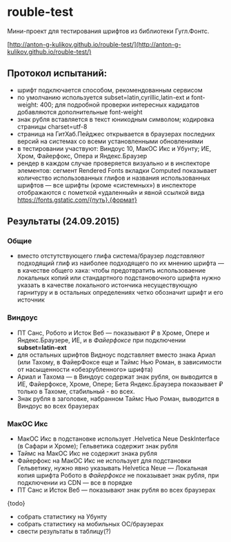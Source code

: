 # rouble-test
Мини-проект для тестирования шрифтов из библиотеки Гугл.Фонтс.

[http://anton-g-kulikov.github.io/rouble-test/](http://anton-g-kulikov.github.io/rouble-test/)

## Протокол испытаний:
- шрифт подключается способом, рекомендованным сервисом
- по умолчанию используется subset=latin,cyrillic,latin-ext и font-weight: 400; для подробной проверки интересных кадидатов добавляются дополнительные font-weight
- знак рубля вставляется в текст юникодным символом; кодировка страницы charset=utf-8
- страница на ГитХаб.Пейджес открывается в браузерах последних версий на системах со всеми установленными обновлениями
- в тестировании участвуют: Виндоус 10, МакОС Икс и Убунту; ИЕ, Хром, Файерфокс, Опера и Яндекс.Браузер
- рендер в каждом случае проверяется визуально и в инспекторе элементов: сегмент Rendered Fonts вкладки Computed показывает количество использованных глифов и названия использованных шрифтов
— все шрифты (кроме «системных») в инспекторе отображаются с пометкой «удаленный» и явной ссылкой вида https://fonts.gstatic.com/{путь}.{формат}


## Результаты (24.09.2015)
### Общие
- вместо отстутствующего глифа система/браузер _подставляют_ подходящий глиф из наиболее подходящего по их мнению шрифта
— в качестве общего хака: чтобы предотвратить использоваение локальных копий или стандартного подстановочного шрифта нужно указать в качестве локального истончика несуществующую гарнитуру и в остальных определениях четко обозначит шрифт и его источник

### Виндоус
- ПТ Санс, Робото и Исток Веб — показывают ₽ в Хроме, Опере и Яндекс.Браузере, ИЕ, и в _Файерфоксе_ при подключении __subset=latin-ext__
- для остальных шрифтов Видноус подставляет вместо знака Ариал (или Тахому, в ФайерФоксе еще и Таймс Нью Роман, в зависимости от насыщенности «обезрубленного» шрифта)
- Ариал и Тахома — в Виндоус содержат знак рубля, он выводится в ИЕ, Файерфоксе, Хроме, Опере; Бета Яндекс.Браузера показывает ₽ только в Тахоме, стабильный - во всех.
- Знак рубля в заголовке, набранном Таймс Нью Роман, выводится в Виндоус во всех браузерах

### МакОС Икс
- МакОС Икс в подстановке использует .Helvetica Neue DeskInterface (в Сафари и Хроме); Гельветика содержит знак рубля
- Таймс на МакОС Икс не содержит знака рубля
- Файерфокс на МакОС Икс не использует для подстановки Гельветику, нужно явно указывать Helvetica Neue
— Локальная копия шрифта Робото в _Файерфоксе_ не показывает знак рубля, при подключении из CDN — все в порядке 
- ПТ Санс и Исток Веб — показывают знак рубля во всех браузерах

{todo}
- собрать статистику на Убунту
- собрать статистику на мобильных ОС/браузерах
- свести результаты в таблицу(?)